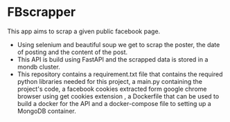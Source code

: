 # FBscrapper

This app aims to scrap a given public facebook page.

- Using selenium and beautiful soup we get to scrap the poster, the date of posting and the content of the post.
- This API is build using FastAPI and the scrapped data is stored in a mondb cluster.
- This repository contains a requirement.txt file that contains the required python libraries needed for this project, a main.py containing the project's code, a facebook cookies extracted form google chrome browser using get cookies extension , a Dockerfile that can be used to build a docker for the API and a docker-compose file to setting up a MongoDB container.
